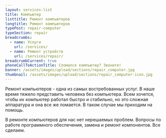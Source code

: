 ```yaml
---
layout: services-list
title: Компьютер
listtitle: Ремонт компьютеров
longtitle: Ремонт компьютеров
typePost: repair-computer
typeSection: repair
breadcrumbs:
  - name: Услуги
    url: /services/
  - name: Ремонт устройств
    url: /services/repair/
breadcrumbCurrent: true
phoneCallToActionTitle: Сломался компьютер? Звоните!
banner: /assets/images/upload/sections/repair_computer.jpg
thumbnail: /assets/images/upload/sections/repair_computer-icon.jpg
---
```


Ремонт компьютеров - одна из самых востребованных услуг. В наше время тяжело представить человека без компьютера. Всем хочется, чтобы их компьютер работал быстро и стабильно, но это сложная аппаратура и она все же ломается. В таком случае мы приходим на помощь.

В ремонте компьютеров для нас нет нерешаемых проблем. Вопросы по работе программного обеспечения, замена и ремонт компонентов. Все сделаем.
